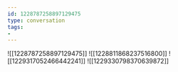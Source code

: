 ```yaml
---
id: 1228787258897129475
type: conversation
tags:
- 
---
```

![[1228787258897129475]]
![[1228811868237516800]]
![[1229317052466442241]]
![[1229330798370639872]]

